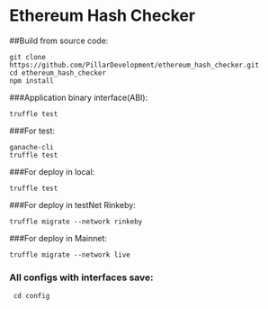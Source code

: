 # Ethereum Hash Checker

##Build from source code:
```
git clone https://github.com/PillarDevelopment/ethereum_hash_checker.git
cd ethereum_hash_checker
npm install
```

###Application binary interface(ABI):
```
truffle test
```
###For test:
```
ganache-cli
truffle test
```

###For deploy in local:
```
truffle test
```

###For deploy in testNet Rinkeby:
```
truffle migrate --network rinkeby
```

###For deploy in Mainnet:
```
truffle migrate --network live
```

### All configs with interfaces save:
```
 cd config
```